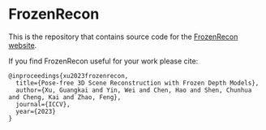 # FrozenRecon

This is the repository that contains source code for the [FrozenRecon website](https://github.com/guangkaixu/FrozenRecon).

If you find FrozenRecon useful for your work please cite:

```
@inproceedings{xu2023frozenrecon,
  title={Pose-free 3D Scene Reconstruction with Frozen Depth Models},
  author={Xu, Guangkai and Yin, Wei and Chen, Hao and Shen, Chunhua and Cheng, Kai and Zhao, Feng},
  journal={ICCV},
  year={2023}
}
```